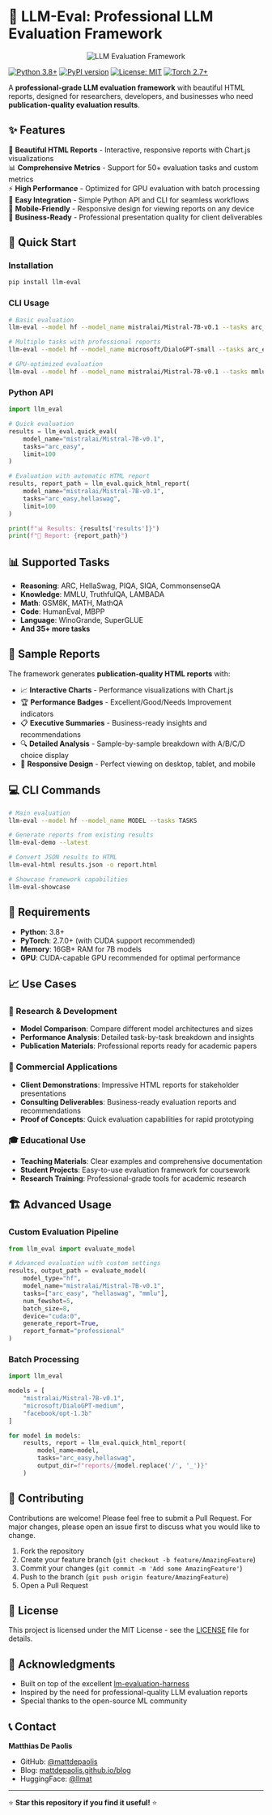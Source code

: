 # 🚀 LLM-Eval: Professional LLM Evaluation Framework

<div align="center">

![LLM Evaluation Framework](img/thumbnail.jpg)

</div>

[![Python 3.8+](https://img.shields.io/badge/python-3.8+-blue.svg)](https://www.python.org/downloads/)
[![PyPI version](https://badge.fury.io/py/llm-eval.svg)](https://pypi.org/project/llm-eval/)
[![License: MIT](https://img.shields.io/badge/License-MIT-yellow.svg)](https://opensource.org/licenses/MIT)
[![Torch 2.7+](https://img.shields.io/badge/PyTorch-2.7+-red.svg)](https://pytorch.org/)

A **professional-grade LLM evaluation framework** with beautiful HTML reports, designed for researchers, developers, and businesses who need **publication-quality evaluation results**.

## ✨ Features

🎨 **Beautiful HTML Reports** - Interactive, responsive reports with Chart.js visualizations  
📊 **Comprehensive Metrics** - Support for 50+ evaluation tasks and custom metrics  
⚡ **High Performance** - Optimized for GPU evaluation with batch processing  
🔧 **Easy Integration** - Simple Python API and CLI for seamless workflows  
📱 **Mobile-Friendly** - Responsive design for viewing reports on any device  
💼 **Business-Ready** - Professional presentation quality for client deliverables  

## 🚀 Quick Start

### Installation

```bash
pip install llm-eval
```

### CLI Usage

```bash
# Basic evaluation
llm-eval --model hf --model_name mistralai/Mistral-7B-v0.1 --tasks arc_easy --limit 100

# Multiple tasks with professional reports
llm-eval --model hf --model_name microsoft/DialoGPT-small --tasks arc_easy,hellaswag --report_format professional

# GPU-optimized evaluation
llm-eval --model hf --model_name mistralai/Mistral-7B-v0.1 --tasks mmlu --device cuda:0 --batch_size 8
```

### Python API

```python
import llm_eval

# Quick evaluation
results = llm_eval.quick_eval(
    model_name="mistralai/Mistral-7B-v0.1",
    tasks="arc_easy",
    limit=100
)

# Evaluation with automatic HTML report
results, report_path = llm_eval.quick_html_report(
    model_name="mistralai/Mistral-7B-v0.1",
    tasks="arc_easy,hellaswag",
    limit=100
)

print(f"📊 Results: {results['results']}")
print(f"📄 Report: {report_path}")
```

## 📊 Supported Tasks

- **Reasoning**: ARC, HellaSwag, PIQA, SIQA, CommonsenseQA
- **Knowledge**: MMLU, TruthfulQA, LAMBADA  
- **Math**: GSM8K, MATH, MathQA
- **Code**: HumanEval, MBPP
- **Language**: WinoGrande, SuperGLUE
- **And 35+ more tasks**

## 🎨 Sample Reports

The framework generates **publication-quality HTML reports** with:

- 📈 **Interactive Charts** - Performance visualizations with Chart.js
- 🏆 **Performance Badges** - Excellent/Good/Needs Improvement indicators  
- 📋 **Executive Summaries** - Business-ready insights and recommendations
- 🔍 **Detailed Analysis** - Sample-by-sample breakdown with A/B/C/D choice display
- 📱 **Responsive Design** - Perfect viewing on desktop, tablet, and mobile

## 💻 CLI Commands

```bash
# Main evaluation
llm-eval --model hf --model_name MODEL --tasks TASKS

# Generate reports from existing results  
llm-eval-demo --latest

# Convert JSON results to HTML
llm-eval-html results.json -o report.html

# Showcase framework capabilities
llm-eval-showcase
```

## 🔧 Requirements

- **Python**: 3.8+
- **PyTorch**: 2.7.0+ (with CUDA support recommended)
- **Memory**: 16GB+ RAM for 7B models
- **GPU**: CUDA-capable GPU recommended for optimal performance

## 📈 Use Cases

### 🔬 Research & Development
- **Model Comparison**: Compare different model architectures and sizes
- **Performance Analysis**: Detailed task-by-task breakdown and insights
- **Publication Materials**: Professional reports ready for academic papers

### 💼 Commercial Applications  
- **Client Demonstrations**: Impressive HTML reports for stakeholder presentations
- **Consulting Deliverables**: Business-ready evaluation reports and recommendations
- **Proof of Concepts**: Quick evaluation capabilities for rapid prototyping

### 🎓 Educational Use
- **Teaching Materials**: Clear examples and comprehensive documentation
- **Student Projects**: Easy-to-use evaluation framework for coursework
- **Research Training**: Professional-grade tools for academic research

## 🏗️ Advanced Usage

### Custom Evaluation Pipeline

```python
from llm_eval import evaluate_model

# Advanced evaluation with custom settings
results, output_path = evaluate_model(
    model_type="hf",
    model_name="mistralai/Mistral-7B-v0.1",
    tasks=["arc_easy", "hellaswag", "mmlu"],
    num_fewshot=5,
    batch_size=8,
    device="cuda:0",
    generate_report=True,
    report_format="professional"
)
```

### Batch Processing

```python
import llm_eval

models = [
    "mistralai/Mistral-7B-v0.1",
    "microsoft/DialoGPT-medium",
    "facebook/opt-1.3b"
]

for model in models:
    results, report = llm_eval.quick_html_report(
        model_name=model,
        tasks="arc_easy,hellaswag",
        output_dir=f"reports/{model.replace('/', '_')}"
    )
```

## 🤝 Contributing

Contributions are welcome! Please feel free to submit a Pull Request. For major changes, please open an issue first to discuss what you would like to change.

1. Fork the repository
2. Create your feature branch (`git checkout -b feature/AmazingFeature`)
3. Commit your changes (`git commit -m 'Add some AmazingFeature'`)
4. Push to the branch (`git push origin feature/AmazingFeature`)
5. Open a Pull Request

## 📝 License

This project is licensed under the MIT License - see the [LICENSE](LICENSE) file for details.

## 🙏 Acknowledgments

- Built on top of the excellent [lm-evaluation-harness](https://github.com/EleutherAI/lm-evaluation-harness)
- Inspired by the need for professional-quality LLM evaluation reports
- Special thanks to the open-source ML community

## 📞 Contact

**Matthias De Paolis**  
- GitHub: [@mattdepaolis](https://github.com/mattdepaolis)
- Blog: [mattdepaolis.github.io/blog](https://mattdepaolis.github.io/blog/)
- HuggingFace: [@llmat](https://huggingface.co/llmat)

---

⭐ **Star this repository if you find it useful!** ⭐
